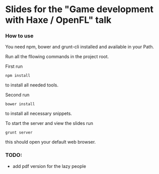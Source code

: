 # Slides for the "Game development with Haxe / OpenFL" talk

### How to use

You need npm, bower and grunt-cli installed and available in your Path.   

Run all the fllowing commands in the project root.

First run  
~~~   
npm install   
~~~~  
to install all needed tools.

Second run  
~~~  
bower install
~~~   
to install all necessary snippets.

To start the server and view the slides run
~~~ 
grunt server
~~~
this should open your default web browser.

### TODO:

* add pdf version for the lazy people

